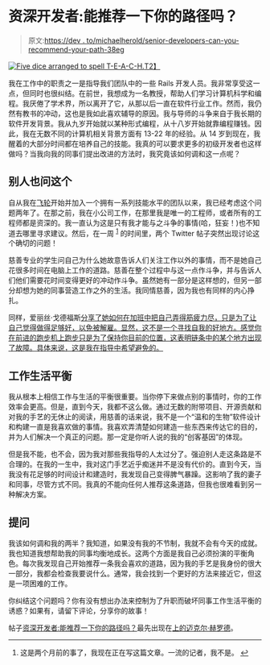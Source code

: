 # 资深开发者:能推荐一下你的路径吗？

> 原文:[https://dev . to/michaelherold/senior-developers-can-you-recommend-your-path-38eg](https://dev.to/michaelherold/senior-developers-can-you-recommend-your-path-38eg)

[![Five dice arranged to spell T-E-A-C-H.](../Images/6220071fccc8c88185941b3efd1cb38d.png)T2】](https://res.cloudinary.com/practicaldev/image/fetch/s--sqKOGSON--/c_limit%2Cf_auto%2Cfl_progressive%2Cq_auto%2Cw_880/https://michaeljherold.com/wp-content/uploads/2018/08/alphabet-class-conceptual-301926-1024x683.jpg)

我在工作中的职责之一是指导我们团队中的一些 Rails 开发人员。我非常享受这一点，但同时也很纠结。在前世，我想成为一名教授，帮助人们学习计算机科学和编程。我厌倦了学术界，所以离开了它，从那以后一直在软件行业工作。然而，我仍然有教书的冲动，这也是我如此喜欢辅导的原因。我与导师的斗争来自于我长期的软件开发背景。我从九岁开始就以某种形式编程，从十八岁开始就靠编程赚钱。因此，我在无数不同的计算机相关背景方面有 13-22 年的经验。从 14 岁到现在，我醒着的大部分时间都在培养自己的技能。我真的可以要求更多的初级开发者也这样做吗？当我向我的同事们提出改进的方法时，我究竟该如何调和这一点呢？

## [](#others-ask-this-too)别人也问这个

自从我在[飞轮](https://getflywheel.com)开始并加入一个拥有一系列技能水平的团队以来，我已经考虑这个问题两年了。在那之前，我在小公司工作，在那里我是唯一的工程师，或者所有的工程师都是资深的。我一直认为这是只有我才能与之斗争的事情(哈，狂妄！)也不知道去哪里寻求建议。然后，在一周 <sup id="fn-slow-return">[1](#fn-slow)</sup> 的时间里，两个 Twitter 帖子突然出现讨论这个确切的问题！

慈善专业的学生问自己为什么她故意告诉人们关注工作以外的事情，而不是她自己花很多时间在电脑上工作的道路。慈善在整个过程中与这一点作斗争，并与告诉人们他们需要花时间变得更好的冲动作斗争。虽然她有一部分是这样想的，但另一部分却想为她的同事营造工作之外的生活。我同情慈善，因为我也有同样的内心挣扎。

同样，爱丽丝·戈德福斯[分享了她如何在加班中把自己弄得筋疲力尽，只是为了让自己觉得做得足够好，以免被解雇。显然，这不是一个寻找自我的好地方。感觉你在前进的跑步机上跑步只是为了保持你目前的位置，这表明链条中的某个地方出现了故障。具体来说，这是我在指导中希望避免的。](https://twitter.com/alicegoldfuss/status/997547804636602373)

## [](#worklife-balance)工作生活平衡

我从根本上相信工作与生活的平衡很重要。当你停下来做点别的事情时，你的工作效率会更高。但是，直到今天，我都不这么做。通过无数的附带项目、开源贡献和对我的手艺的无休止的阅读，用慈善的话来说，我不是一个“温和的生物”软件设计和构建一直是我喜欢做的事情。我喜欢弄清楚如何建造一些东西来传达它的目的，并为人们解决一个真正的问题。那一定是你听人说的我的“创客基因”的体现。

但是我不能，也不会，因为我对那些我指导的人太过分了。强迫别人走这条路是不合理的。在我的一生中，我对这门手艺近乎痴迷并不是没有代价的。直到今天，当我没有花足够的时间设计和建造时，我发现自己变得脾气暴躁。这影响了我的妻子和同事，尽管方式不同。我真的不能向任何人推荐这条道路，但我也很难看到另一种解决方案。

## [](#questions)提问

我该如何调和我的两半？我知道，如果没有我的不节制，我就不会有今天的成就。我也知道我想帮助我的同事均衡地成长。这两个方面是我自己必须扮演的平衡角色。每次我发现自己开始推荐一条我会喜欢的道路，因为我的手艺是我身份的很大一部分，我都会检查我要说什么。通常，我会找到一个更好的方法来接近它，但这是一项困难的工作。

你纠结这个问题吗？你有没有想出办法来控制为了升职而破坏同事工作生活平衡的诱惑？如果有，请留下评论，分享你的故事！

帖子[资深开发者:能推荐一下你的路径吗？](https://michaeljherold.com/2018/08/15/senior-developers-can-you-recommend-your-path/)最先出现在[上的迈克尔·赫罗德](https://michaeljherold.com)。

* * *

1.  这是两个月前的事了，我现在正在写这篇文章。一流的记者，我不是。 [↩︎](#fn-slow-return)